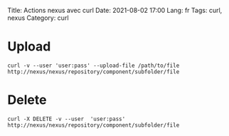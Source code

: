Title: Actions nexus avec curl
Date: 2021-08-02 17:00
Lang: fr
Tags: curl, nexus
Category: curl

# Upload

```
curl -v --user 'user:pass' --upload-file /path/to/file http://nexus/nexus/repository/component/subfolder/file
```
# Delete 

```
curl -X DELETE -v --user  'user:pass'  http://nexus/nexus/repository/component/subfolder/file
```
